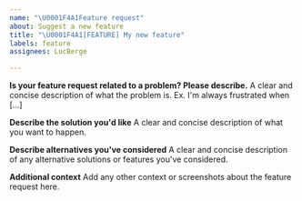 ```yaml
---
name: "\U0001F4A1Feature request"
about: Suggest a new feature
title: "\U0001F4A1[FEATURE] My new feature"
labels: feature
assignees: LucBerge

---
```


**Is your feature request related to a problem? Please describe.**
A clear and concise description of what the problem is. Ex. I'm always frustrated when [...]

**Describe the solution you'd like**
A clear and concise description of what you want to happen.

**Describe alternatives you've considered**
A clear and concise description of any alternative solutions or features you've considered.

**Additional context**
Add any other context or screenshots about the feature request here.
